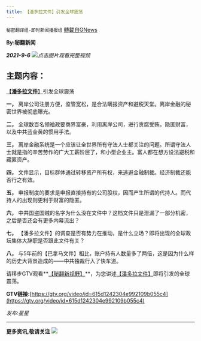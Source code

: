 ```yaml
---
title: 【潘多拉文件】引发全球震荡
---
```

`秘密翻译组-即时新闻播报组` [轉載自GNews](https://gnews.org/zh-hans/1576605/)

**By:秘翻新闻**

***2021-9-6***
[![](https://assets.gnews.org/wp-content/uploads/2021/10/IMAGE-2021-10-06-111208.jpg)](https://gtv.org/video/id=615d1242304e992109b055c4)*点击图片观看完整视频*
## **主题内容：**

[**【潘多拉文件**】](https://gtv.org/video/id=615d1242304e992109b055c4)引发全球震荡

**一，** 离岸公司注册方便，监管宽松，是合法瞒报资产和避税天堂。离岸金融的秘密世界被彻底曝光。

**二，** 全球数百名领袖政要商界富豪，利用离岸公司，进行贪腐受贿，隐匿财富，以及中共蓝金黄的惯用手法。

**三，** 离岸金融系统是一个应该让全世界所有守法人士都关注的问题。所谓守法人士就是指的辛苦劳作的广大工薪阶层了，和小型企业主。富人都在想方设法避税和藏匿资产。

**四，** 文件显示，目标群体通过转移资产所有权，来逃避金融制裁。经济制裁还能否行之有效。

**五，** 申报制度的要求是申报直接持有的公司股权，因而产生所谓的代持人。而代持人的出现则更利于财富的隐匿。

**六，** 中共国盗国贼的名字为什么没在文件中？这档文件只是泄漏了一部分机密，之后是否还会有更多内幕流出？

**七，** 【潘多拉文件】的调查是否有势力在推动，是什么立场？即将出现的全球政坛集体大辞职是否跟此文件有关？

**八，** 与5年前的【巴拿马文件】相比，账户持有人数量多了两倍，这是因为什么样的历史大背景造成的——中共独裁行入了快车道。

请移步GTV观看**[【秘翻新视野】](https://gtv.org/video/id=615d1242304e992109b055c4)**，为您讲述[【潘多拉文件】](https://gtv.org/video/id=615d1242304e992109b055c4)即将引发的全球震荡。

**GTV链接:**[https://gtv.org/video/id=615d1242304e992109b055c4](https://gtv.org/video/id=615d1242304e992109b055c4)

*发布:星星*

* * *

**更多资讯,敬请关注**
![](https://assets.gnews.org/wp-content/uploads/2021/10/IMAGE-2021-08-12-195949.jpg)
